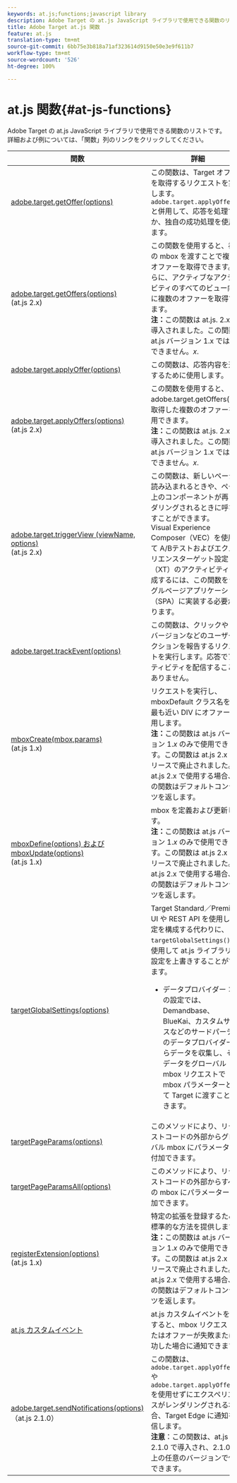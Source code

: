 ```yaml
---
keywords: at.js;functions;javascript library
description: Adobe Target の at.js JavaScript ライブラリで使用できる関数のリストです。
title: Adobe Target at.js 関数
feature: at.js
translation-type: tm+mt
source-git-commit: 6bb75e3b818a71af323614d9150e50e3e9f611b7
workflow-type: tm+mt
source-wordcount: '526'
ht-degree: 100%

---
```



# at.js 関数{#at-js-functions}

Adobe Target の at.js JavaScript ライブラリで使用できる関数のリストです。詳細および例については、「関数」列のリンクをクリックしてください。

| 関数 | 詳細 |
| --- | --- | 
| [adobe.target.getOffer(options)](/help/c-implementing-target/c-implementing-target-for-client-side-web/adobe-target-getoffer.md) | この関数は、Target オファーを取得するリクエストを実行します。`adobe.target.applyOffer()` と併用して、応答を処理するか、独自の成功処理を使用します。 |
| [adobe.target.getOffers(options)](/help/c-implementing-target/c-implementing-target-for-client-side-web/adobe-target-getoffers-atjs-2.md)<br>(at.js 2.x) | この関数を使用すると、複数の mbox を渡すことで複数のオファーを取得できます。さらに、アクティブなアクティビティのすべてのビュー向けに複数のオファーを取得できます。<br>**注：**&#x200B;この関数は at.js. 2.x で導入されました。この関数は at.js バージョン 1.x では使用できません。*x*. |
| [adobe.target.applyOffer(options)](/help/c-implementing-target/c-implementing-target-for-client-side-web/adobe-target-applyoffer.md) | この関数は、応答内容を適用するために使用します。 |
| [adobe.target.applyOffers(options)](/help/c-implementing-target/c-implementing-target-for-client-side-web/adobe-target-applyoffers-atjs-2.md)<br>(at.js 2.x) | この関数を使用すると、adobe.target.getOffers(). で取得した複数のオファーを適用できます。<br>**注：**&#x200B;この関数は at.js. 2.x で導入されました。この関数は at.js バージョン 1.x では使用できません。*x*. |
| [adobe.target.triggerView (viewName, options)](/help/c-implementing-target/c-implementing-target-for-client-side-web/adobe-target-triggerview-atjs-2.md)<br>(at.js 2.x) | この関数は、新しいページが読み込まれるときや、ページ上のコンポーネントが再レンダリングされるときに呼び出すことができます。<br> Visual Experience Composer（VEC）を使用して A/Bテストおよびエクスペリエンスターゲット設定（XT）のアクティビティを作成するには、この関数をシングルページアプリケーション（SPA）に実装する必要があります。 |
| [adobe.target.trackEvent(options)](/help/c-implementing-target/c-implementing-target-for-client-side-web/adobe-target-trackevent.md) | この関数は、クリックやコンバージョンなどのユーザーアクションを報告するリクエストを実行します。応答でアクティビティを配信することはありません。 |
| [mboxCreate(mbox,params)](/help/c-implementing-target/c-implementing-target-for-client-side-web/mboxcreate-atjs.md)<br>(at.js 1.x) | リクエストを実行し、mboxDefault クラス名を持つ最も近い DIV にオファーを適用します。<br>**注：**&#x200B;この関数は at.js バージョン 1.*x* のみで使用できます。この関数は at.js 2.x のリリースで廃止されました。at.js 2.x で使用する場合、この関数はデフォルトコンテンツを返します。 |
| [mboxDefine(options) および mboxUpdate(options)](/help/c-implementing-target/c-implementing-target-for-client-side-web/mboxdefine-mboxupdate-atjs-1x.md)<br>(at.js 1.x) | mbox を定義および更新します。<br>**注：**&#x200B;この関数は at.js バージョン 1.*x* のみで使用できます。この関数は at.js 2.x のリリースで廃止されました。at.js 2.x で使用する場合、この関数はデフォルトコンテンツを返します。 |
| [targetGlobalSettings(options)](/help/c-implementing-target/c-implementing-target-for-client-side-web/targetgobalsettings.md) | Target Standard／Premium UI や REST API を使用して設定を構成する代わりに、`targetGlobalSettings()` を使用して at.js ライブラリで設定を上書きすることができます。<ul><li>データプロバイダー：この設定では、Demandbase、BlueKai、カスタムサービスなどのサードパーティのデータプロバイダーからデータを収集し、そのデータをグローバル mbox リクエストで mbox パラメーターとして Target に渡すことができます。</li></ul> |
| [targetPageParams(options)](/help/c-implementing-target/c-implementing-target-for-client-side-web/targetpageparams.md) | このメソッドにより、リクエストコードの外部からグローバル mbox にパラメーターを付加できます。 |
| [targetPageParamsAll(options)](/help/c-implementing-target/c-implementing-target-for-client-side-web/targetpageparamsall.md) | このメソッドにより、リクエストコードの外部からすべての mbox にパラメーターを付加できます。 |
| [registerExtension(options)](/help/c-implementing-target/c-implementing-target-for-client-side-web/registerextension-atjs-1x.md)<br>(at.js 1.x) | 特定の拡張を登録するための標準的な方法を提供します。<br>**注：**&#x200B;この関数は at.js バージョン 1.*x* のみで使用できます。この関数は at.js 2.x のリリースで廃止されました。at.js 2.x で使用する場合、この関数はデフォルトコンテンツを返します。 |
| [at.js カスタムイベント](/help/c-implementing-target/c-implementing-target-for-client-side-web/atjs-custom-events.md) | at.js カスタムイベントを使用すると、mbox リクエストまたはオファーが失敗または成功した場合に通知できます。 |
| [adobe.target.sendNotifications(options)](/help/c-implementing-target/c-implementing-target-for-client-side-web/adobe.target.sendnotifications-atjs-21.md)<br>（at.js 2.1.0） | この関数は、`adobe.target.applyOffer()` や `adobe.target.applyOffers()` を使用せずにエクスペリエンスがレンダリングされる場合、Target Edge に通知を送信します。<br>**注意**：この関数は、at.js 2.1.0 で導入され、2.1.0 以上の任意のバージョンで使用できます。 |

